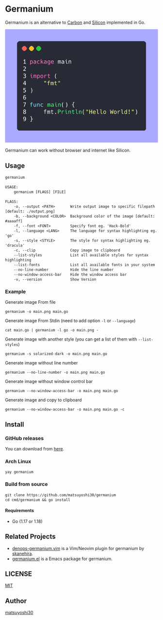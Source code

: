 # Germanium

Germanium is an alternative to [Carbon](https://github.com/carbon-app/carbon) and [Silicon](https://github.com/Aloxaf/silicon) implemented in Go.

![screenshot](assets/img/sample.png)

Germanium can work without browser and internet like Silicon.


## Usage

```
germanium

USAGE:
    germanium [FLAGS] [FILE]

FLAGS:
    -o, --output <PATH>       Write output image to specific filepath [default: ./output.png]
    -b, --background <COLOR>  Background color of the image [default: #aaaaff]
    -f, --font <FONT>         Specify font eg. 'Hack-Bold'
    -l, --language <LANG>     The language for syntax highlighting eg. 'go'
    -s, --style <STYLE>       The style for syntax highlighting eg. 'dracula'
    -c, --clip                Copy image to clipboard
    --list-styles             List all available styles for syntax highlighting
    --list-fonts              List all available fonts in your system
    --no-line-number          Hide the line number
    --no-window-access-bar    Hide the window access bar
    -v, --version             Show Version
```

### Example

Generate image From file

```
germanium -o main.png main.go
```

Generate image From Stdin (need to add option `-l` or `--language`)

```
cat main.go | germanium -l go -o main.png -
```

Generate image with another style (you can get a list of them with `--list-styles`)

```
germanium -s solarized-dark -o main.png main.go
```

Generate image without line number

```
germanium --no-line-number -o main.png main.go
```

Generate image without window control bar

```
germanium --no-window-access-bar -o main.png main.go
```

Generate image and copy to clipboard

```
germanium --no-window-access-bar -o main.png main.go -c
```

## Install

### GitHub releases

You can download from [here](https://github.com/matsuyoshi30/germanium/releases).

### Arch Linux

```
yay germanium
```

### Build from source

```
git clone https://github.com/matsuyoshi30/germanium
cd cmd/germanium && go install
```

#### Requirements

- Go (1.17 or 1.18)

## Related Projects

- [denops-germanium.vim](https://github.com/skanehira/denops-germanium.vim) is a Vim/Neovim plugin for germanium by [skanehira](https://github.com/skanehira).
- [germanium.el](https://github.com/matsuyoshi30/germanium-el) is a Emacs package for germanium.

## LICENSE

[MIT](./LICENSE)


## Author

[matsuyoshi30](https://twitter.com/matsuyoshi30)
